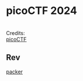 # picoCTF 2024

<br/>Credits:
<br/>[picoCTF](https://play.picoctf.org/events/73)

## Rev

[packer](rev/packer/README.md)
